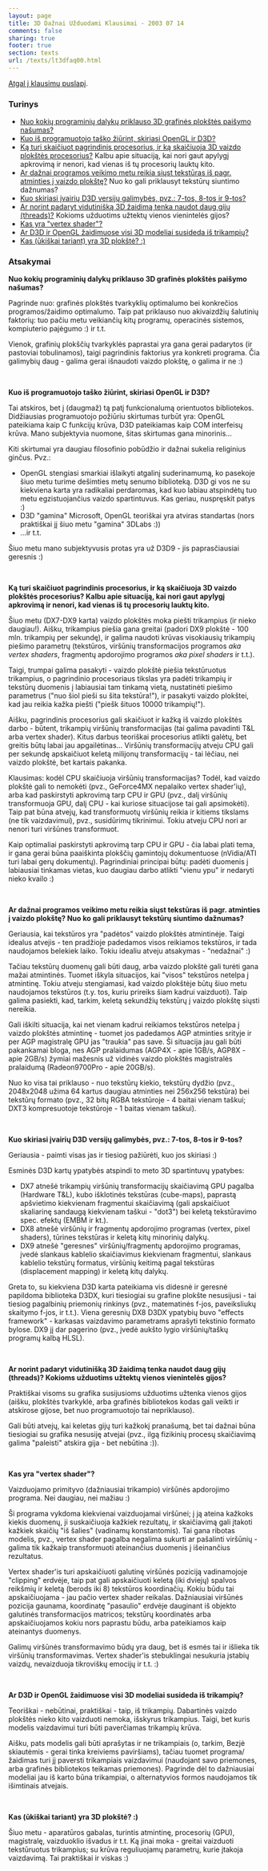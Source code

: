 ```yaml
---
layout: page
title: 3D Dažnai Užduodami Klausimai - 2003 07 14
comments: false
sharing: true
footer: true
section: texts
url: /texts/lt3dfaq00.html
---
```


<A href="lt3dfaq.html">Atgal į klausimų puslapį</A>.

<H3>Turinys</H3>
<p>
<ul>
<li><A href="#a">Nuo kokių programinių dalykų priklauso 3D grafinės plokštės paišymo našumas?</a></li>
<li><A href="#b">Kuo iš programuotojo taško žiūrint, skiriasi OpenGL ir D3D?</a></li>
<li><A href="#c">Ką turi skaičiuot pagrindinis procesorius, ir ką skaičiuoja 3D vaizdo plokštės procesorius?</a>
	Kalbu apie situaciją, kai nori gaut apylygį apkrovimą ir nenori, kad vienas iš tų procesorių lauktų kito.</li>
<li><A href="#d">Ar dažnai programos veikimo metu reikia siųst tekstūras iš pagr. atminties į vaizdo plokštę?</a>
	Nuo ko gali priklausyt tekstūrų siuntimo dažnumas?</li>
<li><A href="#e">Kuo skiriasi įvairių D3D versijų galimybės, pvz.: 7-tos, 8-tos ir 9-tos?</a></li>
<li><A href="#f">Ar norint padaryt vidutinišką 3D žaidimą tenka naudot daug gijų (threads)?</a> Kokioms užduotims užtektų vienos vienintelės gijos?</li>
<li><A href="#g">Kas yra "vertex shader"?</a></li>
<li><A href="#h">Ar D3D ir OpenGL žaidimuose visi 3D modeliai susideda iš trikampių?</a></li>
<li><A href="#j">Kas (ūkiškai tariant) yra 3D plokštė? :)</a></li>
</ul>
</p>

<H3>Atsakymai</H3>


<p><A name="a"><strong>Nuo kokių programinių dalykų priklauso 3D grafinės plokštės paišymo našumas?</strong></a></p>
<p>
Pagrinde nuo: grafinės plokštės tvarkyklių optimalumo bei konkrečios programos/žaidimo optimalumo. Taip pat priklauso nuo akivaizdžių šalutinių faktorių:
tuo pačiu metu veikiančių kitų programų, operacinės sistemos, kompiuterio pajėgumo :) ir t.t.
</p>
<p>
Vienok, grafinių plokščių tvarkyklės paprastai yra gana gerai padarytos (ir pastoviai tobulinamos), taigi pagrindinis faktorius yra konkreti programa.
Čia galimybių daug - galima gerai išnaudoti vaizdo plokštę, o galima ir ne :)
</p>
<br/>


<p><A name="b"><strong>Kuo iš programuotojo taško žiūrint, skiriasi OpenGL ir D3D?</strong></a></p>
<p>
Tai atskiros, bet į (daugmaž) tą patį funkcionalumą orientuotos bibliotekos. Didžiausias programuotojo požiūriu skirtumas turbūt yra: OpenGL pateikiama kaip
C funkcijų krūva, D3D pateikiamas kaip COM interfeisų krūva. Mano subjektyvia nuomone, šitas skirtumas gana minorinis...
</p>
<p>
Kiti skirtumai yra daugiau filosofinio pobūdžio ir dažnai sukelia religinius ginčus. Pvz.:
<ul>
<li>OpenGL stengiasi smarkiai išlaikyti atgalinį suderinamumą, ko pasekoje šiuo metu turime dešimties metų senumo biblioteką. D3D gi vos ne su kiekviena
	karta yra radikaliai perdaromas, kad kuo labiau atspindėtų tuo metu egzistuojančius vaizdo spartintuvus. Kas geriau, nuspręskit patys :)</li>
<li>D3D "gamina" Microsoft, OpenGL teoriškai yra atviras standartas (nors praktiškai jį šiuo metu "gamina" 3DLabs :))</li>
<li>...ir t.t.</li>
</ul>
Šiuo metu mano subjektyvusis protas yra už D3D9 - jis paprasčiausiai geresnis :)
</p>
<br/>


<p><A name="c"><strong>Ką turi skaičiuot pagrindinis procesorius, ir ką skaičiuoja 3D vaizdo plokštės procesorius?
Kalbu apie situaciją, kai nori gaut apylygį apkrovimą ir nenori, kad vienas iš tų procesorių lauktų kito.</strong></a></p>
<p>
Šiuo metu (DX7-DX9 karta) vaizdo plokštės moka piešti trikampius (ir nieko daugiau!). Aišku, trikampius piešia gana greitai
(padori DX9 plokštė - 100 mln. trikampių per sekundę), ir galima naudoti krūvas visokiausių trikampių piešimo parametrų (tekstūros,
viršūnių transformacijos programos <em>aka vertex shaders</em>, fragmentų apdorojimo programos <em>aka pixel shaders</em> ir t.t.).
</p>
<p>
Taigi, trumpai galima pasakyti - vaizdo plokštė piešia tekstūruotus trikampius, o pagrindinio procesoriaus tikslas yra padėti trikampių ir tekstūrų
duomenis į labiausiai tam tinkamą vietą, nustatinėti piešimo parametrus ("nuo šiol pieši su šita tekstūra!"), ir pasakyti vaizdo plokštei, kad jau reikia kažka piešti
("piešk šituos 10000 trikampių!").
</p>
<p>
Aišku, pagrindinis procesorius gali skaičiuot ir kažką iš vaizdo plokštės darbo - būtent, trikampių viršūnių transformacijas
(tai galima pavadinti T&amp;L arba vertex shader). Kitus darbus teoriškai procesorius atlikti galėtų, bet greitis būtų labai jau apgailėtinas... Viršūnių transformacijų
atveju CPU gali per sekundę apskaičiuot keletą milijonų transformacijų - tai lėčiau, nei vaizdo plokštė, bet kartais pakanka.
</p>
<p>
Klausimas: kodėl CPU skaičiuoja viršūnių transformacijas? Todėl, kad vaizdo plokštė gali to nemokėti (pvz., GeForce4MX nepalaiko vertex shader'ių), arba
kad paskirstyti apkrovimą tarp CPU ir GPU (pvz., dalį viršūnių transformuoja GPU, dalį CPU - kai kuriose situacijose tai gali apsimokėti). Taip pat būna atvejų,
kad transformuotų viršūnių reikia ir kitiems tikslams (ne tik vaizdavimui), pvz., susidūrimų tikrinimui. Tokiu atveju CPU nori ar nenori turi viršūnes transformuot.
</p>
<p>
Kaip optimaliai paskirstyti apkrovimą tarp CPU ir GPU - čia labai plati tema, ir gana gerai būna paaiškinta plokščių gamintojų dokumentuose (nVidia/ATI turi labai
gerų dokumentų). Pagrindiniai principai būtų: padėti duomenis į labiausiai tinkamas vietas, kuo daugiau darbo atlikti "vienu ypu" ir nedaryti nieko kvailo :)
</p>
<br/>


<p><A name="d"><strong>Ar dažnai programos veikimo metu reikia siųst tekstūras iš pagr. atminties į vaizdo plokštę?
Nuo ko gali priklausyt tekstūrų siuntimo dažnumas?</strong></a></p>
<p>
Geriausia, kai tekstūros yra "padėtos" vaizdo plokštės atmintinėje. Taigi idealus atvejis - ten pradžioje padedamos visos reikiamos tekstūros, ir tada naudojamos
belekiek laiko. Tokiu idealiu atveju atsakymas - "nedažnai" :)
</p>
<p>
Tačiau tekstūrų duomenų gali būti daug, arba vaizdo plokštė gali turėti gana mažai atmintinės. Tuomet iškyla situacijos, kai "visos" tekstūros netelpa į atmintinę.
Tokiu atveju stengiamasi, kad vaizdo plokštėje būtų šiuo metu naudojamos tekstūros (t.y. tos, kuriu prireiks šiam kadrui vaizduoti). Taip galima pasiekti, kad, tarkim,
keletą sekundžių tekstūrų į vaizdo plokštę siųsti nereikia.
</p>
<p>
Gali iškilti situacija, kai net vienam kadrui reikiamos tekstūros netelpa į vaizdo plokštės atmintinę - tuomet jos padedamos AGP atminties srityje ir per AGP
magistralę GPU jas "traukia" pas save. Ši situacija jau gali būti pakankamai bloga, nes AGP pralaidumas (AGP4X - apie 1GB/s, AGP8X - apie 2GB/s) žymiai mažesnis
už vidinės vaizdo plokštės magistralės pralaidumą (Radeon9700Pro - apie 20GB/s).
</p>
<p>
Nuo ko visa tai priklauso - nuo tekstūrų kiekio, tekstūrų dydžio (pvz., 2048x2048 užima 64 kartus daugiau atminties nei 256x256 tekstūra) bei tekstūrų formato (pvz.,
32 bitų RGBA tekstūroje - 4 baitai vienam taškui; DXT3 kompresuotoje tekstūroje - 1 baitas vienam taškui).
</p>
<br/>


<p><A name="e"><strong>Kuo skiriasi įvairių D3D versijų galimybės, pvz.: 7-tos, 8-tos ir 9-tos?</strong></a></p>
<p>
Geriausia - paimti visas jas ir tiesiog pažiūrėti, kuo jos skiriasi :)
</p>
<p>
Esminės D3D kartų ypatybės atspindi to meto 3D spartintuvų ypatybes:
<ul>
<li>DX7 atnešė trikampių viršūnių transformacijų skaičiavimą GPU pagalba (Hardware T&amp;L), kubo išklotinės tekstūras (cube-maps), paprastą apšvietimo
	kiekvienam fragmentui skaičiavimą (gali apskaičiuot skaliarinę sandaugą kiekvienam taškui - "dot3") bei keletą tekstūravimo spec. efektų (EMBM ir kt.).</li>
<li>DX8 atnešė viršūnių ir fragmentų apdorojimo programas (vertex, pixel shaders), tūrines tekstūras ir keletą kitų minorinių dalykų.</li>
<li>DX9 atnešė "geresnes" viršūnių/fragmentų apdorojimo programas, įvedė slankaus kablelio skaičiavimus kiekvienam fragmentui, slankaus kablelio tekstūrų
	formatus, viršūnių keitimą pagal tekstūras (displacement mapping) ir keletą kitų dalykų.</li>
</ul>
</p>
<p>
Greta to, su kiekviena D3D karta pateikiama vis didesnė ir geresnė papildoma biblioteka D3DX, kuri tiesiogiai su grafine plokšte nesusijusi - tai tiesiog pagalbinių
priemonių rinkinys (pvz., matematinės f-jos, paveiksliukų skaitymo f-jos, ir t.t.). Viena geresnių DX8 D3DX ypatybių buvo "effects framework" - karkasas
vaizdavimo parametrams aprašyti tekstinio formato bylose. DX9 jį dar pagerino (pvz., įvedė aukšto lygio viršūnių/taškų programų kalbą HLSL).
</p>
<br/>


<p><A name="f"><strong>Ar norint padaryt vidutinišką 3D žaidimą tenka naudot daug gijų (threads)? Kokioms užduotims užtektų vienos vienintelės gijos?</strong></a></p>
<p>
Praktiškai visoms su grafika susijusioms užduotims užtenka vienos gijos (aišku, plokštės tvarkyklė, arba grafinės bibliotekos kodas gali veikti ir atskirose gijose,
bet nuo programuotojo tai nepriklauso).
</p>
<p>
Gali būti atvejų, kai keletas gijų turi kažkokį pranašumą, bet tai dažnai būna tiesiogiai su grafika nesusiję atvejai (pvz., ilgą fizikinių procesų skaičiavimą galima "paleisti"
atskira gija - bet nebūtina :)).
</p>
<br/>


<p><A name="g"><strong>Kas yra "vertex shader"?</strong></a></p>
<p>
Vaizduojamo primityvo (dažniausiai trikampio) viršūnės apdorojimo programa. Nei daugiau, nei mažiau :)
</p>
<p>
Ši programa vykdoma kiekvienai vaizduojamai viršūnei; į ją ateina kažkoks kiekis duomenų, ji suskaičiuoja kažkiek rezultatų, ir skaičiavimą gali įtakoti kažkiek skaičių "iš šalies"
(vadinamų konstantomis). Tai gana ribotas modelis, pvz., vertex shader pagalba negalima sukurti ar pašalinti viršūnių - galima tik kažkaip transformuoti ateinančius duomenis
į išeinančius rezultatus.
</p>
<p>
Vertex shader'is turi apskaičiuoti galutinę viršūnės poziciją vadinamojoje "clipping" erdvėje, taip pat gali apskaičiuoti keletą (iki dviejų) spalvos reikšmių ir keletą (berods iki 8)
tekstūros koordinačių. Kokiu būdu tai apskaičiuojama - jau pačio vertex shader reikalas. Dažniausiai viršūnės pozicija gaunama, koordinatę "pasaulio" erdvėje
dauginant iš objekto galutinės transformacijos matricos; tekstūrų koordinatės arba apskaičiuojamos kokiu nors paprastu būdu, arba pateikiamos kaip ateinantys
duomenys.
</p>
<p>
Galimų viršūnės transformavimo būdų yra daug, bet iš esmės tai ir išlieka tik viršūnių transformavimas. Vertex shader'is stebuklingai nesukuria įstabių vaizdų,
nevaizduoja tikroviškų emocijų ir t.t. :)
</p>
<br/>


<p><A name="h"><strong>Ar D3D ir OpenGL žaidimuose visi 3D modeliai susideda iš trikampių?</strong></a></p>
<p>
Teoriškai - nebūtinai, praktiškai - taip, iš trikampių. Dabartinės vaizdo plokštės nieko kito vaizduoti nemoka, išskyrus trikampius. Taigi, bet kuris modelis
vaizdavimui turi būti paverčiamas trikampių krūva.
</p>
<p>
Aišku, pats modelis gali būti aprašytas ir ne trikampiais (o, tarkim, Bezjė skiautėmis - gerai tinka kreiviems paviršiams), tačiau tuomet programa/žaidimas turi
jį paversti trikampiais vaizdavimui (naudojant savo priemones, arba grafinės bibliotekos teikamas priemones). Pagrinde dėl to dažniausiai modeliai jau iš karto
būna trikampiai, o alternatyvios formos naudojamos tik išimtinais atvejais.
</p>
<br/>


<p><A name="j"><strong>Kas (ūkiškai tariant) yra 3D plokštė? :)</strong></a></p>
<p>
Šiuo metu - aparatūros gabalas, turintis atmintinę, procesorių (GPU), magistralę, vaizduoklio išvadus ir t.t.
Ką jinai moka - greitai vaizduoti tekstūruotus trikampius; su krūva reguliuojamų parametrų, kurie įtakoja vaizdavimą. Tai praktiškai ir viskas :)
</p>
